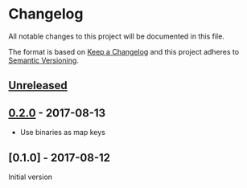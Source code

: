 # Changelog
All notable changes to this project will be documented in this file.

The format is based on [Keep a Changelog](http://keepachangelog.com/en/1.0.0/)
and this project adheres to [Semantic Versioning](http://semver.org/spec/v2.0.0.html).

## [Unreleased]

## [0.2.0] - 2017-08-13

- Use binaries as map keys

## [0.1.0] - 2017-08-12

Initial version

[Unreleased]: https://github.com/irresponsible/squeel/compare/0.2.0...HEAD
[0.2.0]: https://github.com/irresponsible/squeel/compare/0.1.0...0.2.0
